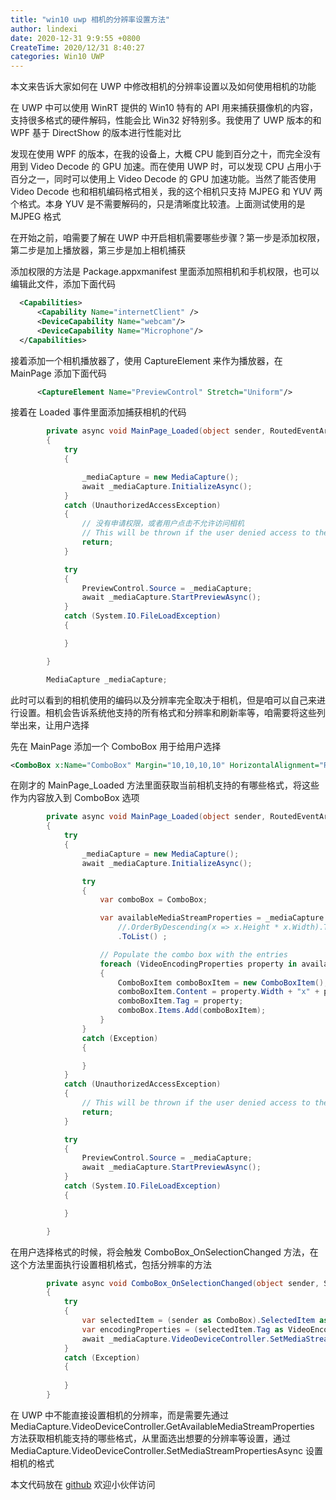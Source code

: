 ```yaml
---
title: "win10 uwp 相机的分辨率设置方法"
author: lindexi
date: 2020-12-31 9:9:55 +0800
CreateTime: 2020/12/31 8:40:27
categories: Win10 UWP
---
```


本文来告诉大家如何在 UWP 中修改相机的分辨率设置以及如何使用相机的功能

<!--more-->


<!-- CreateTime:2020/12/31 8:40:27 -->

<!-- 发布 -->

在 UWP 中可以使用 WinRT 提供的 Win10 特有的 API 用来捕获摄像机的内容，支持很多格式的硬件解码，性能会比 Win32 好特别多。我使用了 UWP 版本的和 WPF 基于 DirectShow 的版本进行性能对比

发现在使用 WPF 的版本，在我的设备上，大概 CPU 能到百分之十，而完全没有用到 Video Decode 的 GPU 加速。而在使用 UWP 时，可以发现 CPU 占用小于百分之一，同时可以使用上 Video Decode 的 GPU 加速功能。当然了能否使用 Video Decode 也和相机编码格式相关，我的这个相机只支持 MJPEG 和 YUV 两个格式。本身 YUV 是不需要解码的，只是清晰度比较渣。上面测试使用的是 MJPEG 格式

在开始之前，咱需要了解在 UWP 中开启相机需要哪些步骤？第一步是添加权限，第二步是加上播放器，第三步是加上相机捕获

添加权限的方法是 Package.appxmanifest 里面添加照相机和手机权限，也可以编辑此文件，添加下面代码

```xml
  <Capabilities>
      <Capability Name="internetClient" />
      <DeviceCapability Name="webcam"/>
      <DeviceCapability Name="Microphone"/>
  </Capabilities>
```

接着添加一个相机播放器了，使用 CaptureElement 来作为播放器，在 MainPage 添加下面代码

```xml
      <CaptureElement Name="PreviewControl" Stretch="Uniform"/>
```

接着在 Loaded 事件里面添加捕获相机的代码

```csharp
        private async void MainPage_Loaded(object sender, RoutedEventArgs e)
        {
            try
            {

                _mediaCapture = new MediaCapture();
                await _mediaCapture.InitializeAsync();
            }
            catch (UnauthorizedAccessException)
            {
            	// 没有申请权限，或者用户点击不允许访问相机
                // This will be thrown if the user denied access to the camera in privacy settings
                return;
            }

            try
            {
                PreviewControl.Source = _mediaCapture;
                await _mediaCapture.StartPreviewAsync();
            }
            catch (System.IO.FileLoadException)
            {

            }

        }

        MediaCapture _mediaCapture;
```

此时可以看到的相机使用的编码以及分辨率完全取决于相机，但是咱可以自己来进行设置。相机会告诉系统他支持的所有格式和分辨率和刷新率等，咱需要将这些列举出来，让用户选择

先在 MainPage 添加一个 ComboBox 用于给用户选择

```xml
<ComboBox x:Name="ComboBox" Margin="10,10,10,10" HorizontalAlignment="Right" VerticalAlignment="Top" SelectionChanged="ComboBox_OnSelectionChanged"></ComboBox>
```

在刚才的 MainPage_Loaded 方法里面获取当前相机支持的有哪些格式，将这些作为内容放入到 ComboBox 选项

```csharp
        private async void MainPage_Loaded(object sender, RoutedEventArgs e)
        {
            try
            {
                _mediaCapture = new MediaCapture();
                await _mediaCapture.InitializeAsync();

                try
                {
                    var comboBox = ComboBox;

                    var availableMediaStreamProperties = _mediaCapture.VideoDeviceController.GetAvailableMediaStreamProperties(MediaStreamType.VideoRecord).ToList().OfType<VideoEncodingProperties>()
                        //.OrderByDescending(x => x.Height * x.Width).ThenByDescending(x => x.FrameRate);
                        .ToList() ;

                    // Populate the combo box with the entries
                    foreach (VideoEncodingProperties property in availableMediaStreamProperties)
                    {
                        ComboBoxItem comboBoxItem = new ComboBoxItem();
                        comboBoxItem.Content = property.Width + "x" + property.Height + " " + property.FrameRate + "FPS " + property.Subtype;
                        comboBoxItem.Tag = property;
                        comboBox.Items.Add(comboBoxItem);
                    }
                }
                catch (Exception)
                {

                }
            }
            catch (UnauthorizedAccessException)
            {
                // This will be thrown if the user denied access to the camera in privacy settings
                return;
            }

            try
            {
                PreviewControl.Source = _mediaCapture;
                await _mediaCapture.StartPreviewAsync();
            }
            catch (System.IO.FileLoadException)
            {

            }

        }
```

在用户选择格式的时候，将会触发 ComboBox_OnSelectionChanged 方法，在这个方法里面执行设置相机格式，包括分辨率的方法

```csharp
        private async void ComboBox_OnSelectionChanged(object sender, SelectionChangedEventArgs e)
        {
            try
            {
                var selectedItem = (sender as ComboBox).SelectedItem as ComboBoxItem;
                var encodingProperties = (selectedItem.Tag as VideoEncodingProperties);
                await _mediaCapture.VideoDeviceController.SetMediaStreamPropertiesAsync(MediaStreamType.VideoRecord, encodingProperties);
            }
            catch (Exception)
            {
              
            }
        }
```

在 UWP 中不能直接设置相机的分辨率，而是需要先通过 MediaCapture.VideoDeviceController.GetAvailableMediaStreamProperties 方法获取相机能支持的哪些格式，从里面选出想要的分辨率等设置，通过 MediaCapture.VideoDeviceController.SetMediaStreamPropertiesAsync 设置相机的格式

本文代码放在 [github](https://github.com/lindexi/lindexi_gd/tree/25f6516e756edd518478a88cacdd766c9d00cd32/KucalyabiHuwelberyearni ) 欢迎小伙伴访问

